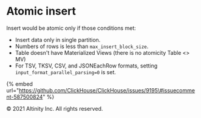 # Atomic insert

Insert would be atomic only if those conditions met:

* Insert data only in single partition.
* Numbers of rows is less than `max_insert_block_size`.
* Table doesn't have Materialized Views \(there is no atomicity Table &lt;&gt; MV\)
* For TSV, TKSV, CSV, and JSONEachRow formats, setting `input_format_parallel_parsing=0` is set.

{% embed url="https://github.com/ClickHouse/ClickHouse/issues/9195\#issuecomment-587500824" %}

© 2021 Altinity Inc. All rights reserved.

